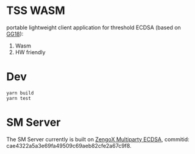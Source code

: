 # TSS WASM
portable lightweight client application for threshold ECDSA (based on [GG18](https://eprint.iacr.org/2019/114.pdf)): 
1) Wasm
2) HW friendly

# Dev

```
yarn build
yarn test
```

# SM Server
The SM Server currently is built on [ZengoX Multiparty ECDSA](https://github.com/ZenGo-X/multi-party-ecdsa/blob/master/examples/gg18_sm_manager.rs), commitid: cae4322a5a3e69fa49509c69aeb82cfe2a67c9f8.

